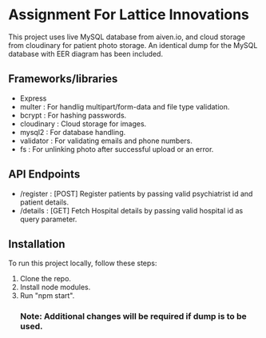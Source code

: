 # Assignment For Lattice Innovations
This project uses live MySQL database from aiven.io, and cloud storage from cloudinary for patient photo storage.
An identical dump for the MySQL database with EER diagram has been included.


## Frameworks/libraries

- Express
- multer : For handlig multipart/form-data and file type validation.
- bcrypt :  For hashing passwords.
- cloudinary : Cloud storage for images.
- mysql2 : For database handling.
- validator : For validating emails and phone numbers.
- fs : For unlinking photo after successful upload or an error.

## API Endpoints
- /register : [POST] Register patients by passing valid psychiatrist id and patient details.
- /details :  [GET] Fetch Hospital details by passing valid hospital id as query parameter.


## Installation

To run this project locally, follow these steps:

1. Clone the repo.
2. Install node modules.
3. Run "npm start".
   ### Note: Additional changes will be required if dump is to be used.
